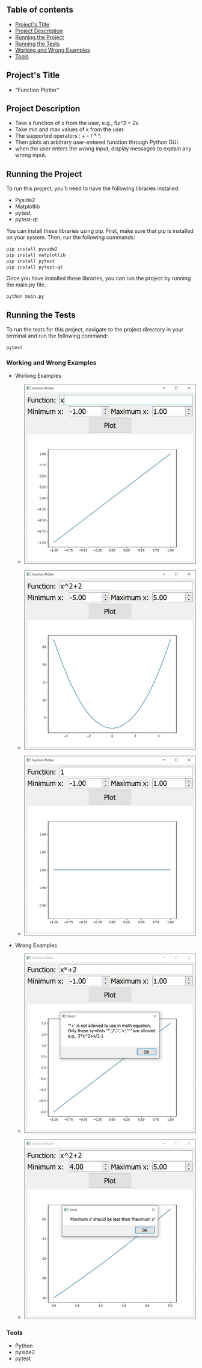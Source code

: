 ## Table of contents

* [Project's Title](#Project's-Title)
* [Project Description](#Project-Description)
* [Running the Project](#Running-the-Project)
* [Running the Tests](#Running-the-Tests)
* [Working and Wrong Examples](#Working-and-Wrong-Examples)
* [Tools](#Tools)

## Project's Title
  - "Function Plotter"

## Project Description
- Take a function of x from the user, e.g., 5*x^3 + 2*x.
- Take min and max values of x from the user.
- The supported operators : + - / * ^.
- Then plots an arbitrary user-entered function through Python GUI.
- when the user enters the wrong input, display messages to explain any wrong input.

## Running the Project

To run this project, you'll need to have the following libraries installed:

- Pyside2
- Matplotlib
- pytest
- pytest-qt

You can install these libraries using pip. First, make sure that pip is installed on your system. Then, run the following commands:

```
pip install pyside2
pip install matplotlib
pip install pytest
pip install pytest-qt
```

Once you have installed these libraries, you can run the project by running the main.py file.

```
python main.py
```

## Running the Tests

To run the tests for this project, navigate to the project directory in your terminal and run the following command:

```
pytest
```

### Working and Wrong Examples

- Working Examples
  - ![start and linear function](https://github.com/Mohamed-Nabi1/Function-Plotter-Task/blob/main/project%20images/linear%20function.JPG)
  
  - ![working function](https://github.com/Mohamed-Nabi1/Function-Plotter-Task/blob/main/project%20images/square%20function.JPG)
  
  - ![constant function](https://github.com/Mohamed-Nabi1/Function-Plotter-Task/blob/main/project%20images/constant%20function.JPG)

- Wrong Examples
  - ![Function error](https://github.com/Mohamed-Nabi1/Function-Plotter-Task/blob/main/project%20images/function%20error.JPG)
  
  - ![min >= max error](https://github.com/Mohamed-Nabi1/Function-Plotter-Task/blob/main/project%20images/error%20min%2Cmax.JPG)
 
### Tools

- Python
- pyside2
- pytest
  
